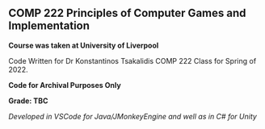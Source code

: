 ## COMP 222 Principles of Computer Games and Implementation
**Course was taken at University of Liverpool**

Code Written for Dr Konstantinos Tsakalidis COMP 222 Class for Spring of 2022.

**Code for Archival Purposes Only**

**Grade: TBC**



*Developed in VSCode for Java/JMonkeyEngine and well as in C# for Unity*
